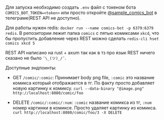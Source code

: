 Для запуска необходимо создать `.env` файл с токеном бота `COMICS_BOT_TOKEN=<token>` или просто откройте [@sample_comics_bot](https://t.me/sample_comics_bot) в телеграме(REST API не доступно).

Для работы нужен redis: `docker run --name comics-bot -p 6379:6379 redis`. В репозитории лежит папка `comics` c пятью комиксами `xkcd`, что бы пропустить добавление через REST можно сделать `redis-cli hset comics xkcd 5`

REST API написано на rust + axum так как в тз про язык REST ничего сказано не было `¯\_(ツ)_/¯`.

Доступные эндпоинты:
* GET `/comic/:comic`: Принимает body png file, `:comic` это название комикса который отображается в тг.
По факту просто добавляет новую картинку к комиксу.
`curl --data-binary "@image.png" http://localhost:8080/comic/foo`

* DELETE `/comic/:comic/:num`: `:comic` название комикса из тг, `:num` номер картинки в комиксе.
Просто удаляет картинку из комикса.
`curl http://localhost:8080/comic/foo/3 -X DELETE`


